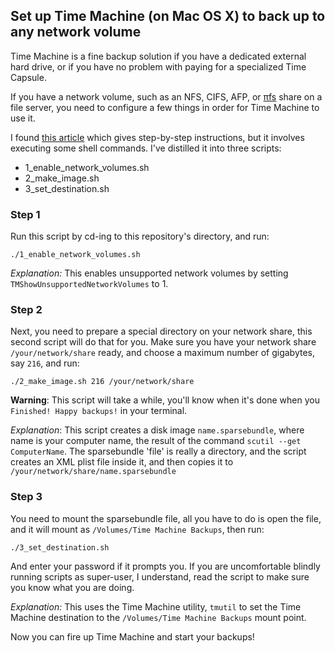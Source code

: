 ## Set up Time Machine (on Mac OS X) to back up to any network volume

Time Machine is a fine backup solution if you have a dedicated external hard drive, or if you have no problem with paying for a specialized Time Capsule.

If you have a network volume, such as an NFS, CIFS, AFP, or [πfs](https://github.com/philipl/pifs#readme) share on a file server, you need to configure a few things in order for Time Machine to use it.

I found [this article](http://lifehacker.com/5691649/an-easier-way-to-set-up-time-machine-to-back-up-to-a-networked-windows-computer) which gives step-by-step instructions, but it involves executing some shell commands. I've distilled it into three scripts: 

 - 1_enable_network_volumes.sh
 - 2_make_image.sh
 - 3_set_destination.sh
 
### Step 1

Run this script by cd-ing to this repository's directory, and run:

``` 
./1_enable_network_volumes.sh
```

_Explanation:_ This enables unsupported network volumes by setting `TMShowUnsupportedNetworkVolumes` to 1.

### Step 2

Next, you need to prepare a special directory on your network share, this second script will do that for you. Make sure you have your network share `/your/network/share` ready, and choose a maximum number of gigabytes, say `216`, and run:

```
./2_make_image.sh 216 /your/network/share
```

__Warning__: This script will take a while, you'll know when it's done when you `Finished! Happy backups!` in your terminal.

_Explanation_: This script creates a disk image `name.sparsebundle`, where name is your computer name, the result of the command `scutil --get ComputerName`. The sparsebundle 'file' is really a directory, and the script creates an XML plist file inside it, and then copies it to `/your/network/share/name.sparsebundle`

### Step 3

You need to mount the sparsebundle file, all you have to do is open the file, and it will mount as `/Volumes/Time Machine Backups`, then run:

```
./3_set_destination.sh
```

And enter your password if it prompts you. If you are uncomfortable blindly running scripts as super-user, I understand, read the script to make sure you know what you are doing.

_Explanation:_ This uses the Time Machine utility, `tmutil` to set the Time Machine destination to the `/Volumes/Time Machine Backups` mount point.

Now you can fire up Time Machine and start your backups!
